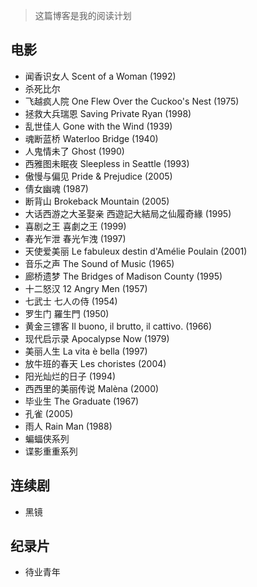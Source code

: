 >这篇博客是我的阅读计划

## 电影

- 闻香识女人 Scent of a Woman (1992)
- 杀死比尔
- 飞越疯人院 One Flew Over the Cuckoo's Nest (1975)
- 拯救大兵瑞恩 Saving Private Ryan (1998)
- 乱世佳人 Gone with the Wind (1939)
- 魂断蓝桥 Waterloo Bridge (1940)
- 人鬼情未了 Ghost (1990)
- 西雅图未眠夜 Sleepless in Seattle (1993)
- 傲慢与偏见 Pride & Prejudice (2005)
- 倩女幽魂 (1987)
- 断背山 Brokeback Mountain (2005)
- 大话西游之大圣娶亲 西遊記大結局之仙履奇緣 (1995)
- 喜剧之王 喜劇之王 (1999)
- 春光乍泄 春光乍洩 (1997)
- 天使爱美丽 Le fabuleux destin d'Amélie Poulain (2001)
- 音乐之声 The Sound of Music (1965)
- 廊桥遗梦 The Bridges of Madison County (1995)
- 十二怒汉 12 Angry Men (1957)
- 七武士 七人の侍 (1954)
- 罗生门 羅生門 (1950)
- 黄金三镖客 Il buono, il brutto, il cattivo. (1966)
- 现代启示录 Apocalypse Now (1979)
- 美丽人生 La vita è bella (1997)
- 放牛班的春天 Les choristes (2004)
- 阳光灿烂的日子 (1994)
- 西西里的美丽传说 Malèna (2000)
- 毕业生 The Graduate (1967)
- 孔雀 (2005)
- 雨人 Rain Man (1988)
- 蝙蝠侠系列
- 谍影重重系列

## 连续剧

- 黑镜

## 纪录片

- 待业青年
